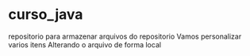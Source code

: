 # curso_java
repositorio para armazenar arquivos do repositorio
Vamos personalizar varios itens
Alterando o arquivo de forma local
